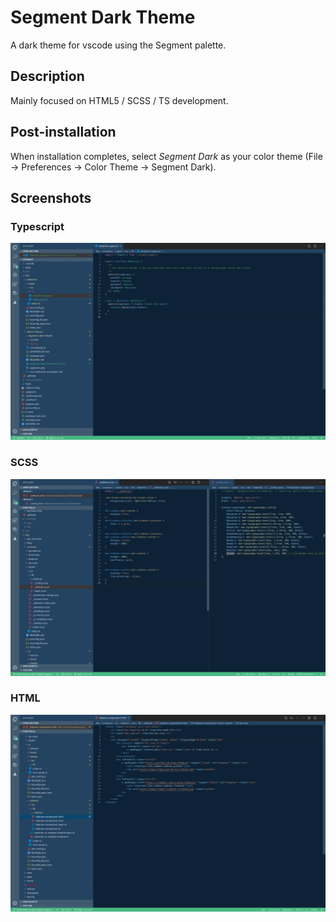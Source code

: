 # Segment Dark Theme

A dark theme for vscode using the Segment palette.

## Description

Mainly focused on HTML5 / SCSS / TS development.

## Post-installation

When installation completes, select _Segment Dark_ as your color theme (File → Preferences → Color Theme → Segment Dark).

## Screenshots

### Typescript

![Typescript Preview](/libs/editor-themes/segment-dark-theme/themes/images/ts.png)

### SCSS

![SCSS Preview](/libs/editor-themes/segment-dark-theme/themes/images/scss.png)

### HTML

![HTML Preview](/libs/editor-themes/segment-dark-theme/themes/images/html.png)
